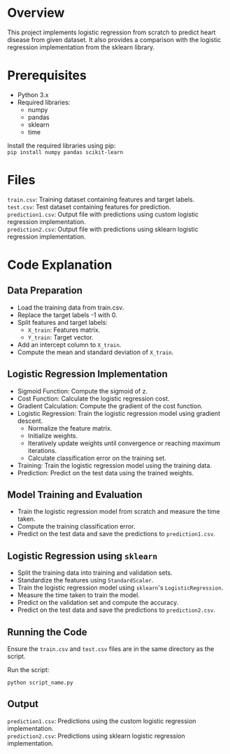 # Overview
This project implements logistic regression from scratch to predict heart disease from given dataset. It also provides a comparison with the logistic regression implementation from the sklearn library.

# Prerequisites
- Python 3.x
- Required libraries:
  - numpy
  - pandas
  - sklearn
  - time

Install the required libraries using pip:  
`pip install numpy pandas scikit-learn`

# Files

`train.csv`: Training dataset containing features and target labels.  
`test.csv`: Test dataset containing features for prediction.  
`prediction1.csv`: Output file with predictions using custom logistic regression implementation.  
`prediction2.csv`: Output file with predictions using sklearn logistic regression implementation.  

# Code Explanation

## Data Preparation

- Load the training data from train.csv.
- Replace the target labels -1 with 0.
- Split features and target labels:
  - `X_train`: Features matrix.
  - `Y_train`: Target vector.
- Add an intercept column to `X_train`.
- Compute the mean and standard deviation of `X_train`.

## Logistic Regression Implementation

- Sigmoid Function: Compute the sigmoid of z.
- Cost Function: Calculate the logistic regression cost.
- Gradient Calculation: Compute the gradient of the cost function.
- Logistic Regression: Train the logistic regression model using gradient descent.
  - Normalize the feature matrix.
  - Initialize weights.
  - Iteratively update weights until convergence or reaching maximum iterations.
  - Calculate classification error on the training set.
- Training: Train the logistic regression model using the training data.
- Prediction: Predict on the test data using the trained weights.

## Model Training and Evaluation

- Train the logistic regression model from scratch and measure the time taken.
- Compute the training classification error.
- Predict on the test data and save the predictions to `prediction1.csv`.

## Logistic Regression using `sklearn`

- Split the training data into training and validation sets.
- Standardize the features using `StandardScaler`.
- Train the logistic regression model using `sklearn`'s `LogisticRegression`.
- Measure the time taken to train the model.
- Predict on the validation set and compute the accuracy.
- Predict on the test data and save the predictions to `prediction2.csv`.

## Running the Code

Ensure the `train.csv` and `test.csv` files are in the same directory as the script.

Run the script:

`python script_name.py`

## Output

`prediction1.csv`: Predictions using the custom logistic regression implementation.  
`prediction2.csv`: Predictions using sklearn logistic regression implementation.
